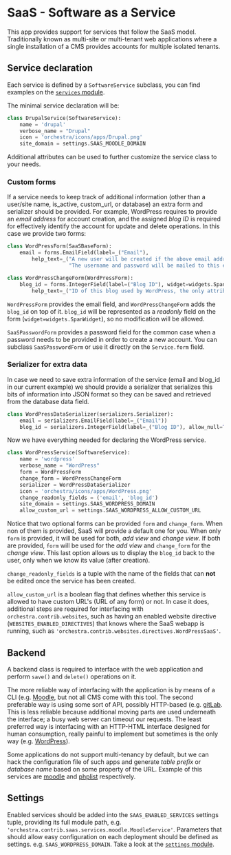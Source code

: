 

# SaaS - Software as a Service


This app provides support for services that follow the SaaS model. Traditionally known as multi-site or multi-tenant web applications where a single installation of a CMS provides accounts for multiple isolated tenants.


## Service declaration

Each service is defined by a `SoftwareService` subclass, you can find examples on the [`services` module](services).

The minimal service declaration will be:

```python
class DrupalService(SoftwareService):
    name = 'drupal'
    verbose_name = "Drupal"
    icon = 'orchestra/icons/apps/Drupal.png'
    site_domain = settings.SAAS_MOODLE_DOMAIN
```

Additional attributes can be used to further customize the service class to your needs.

### Custom forms
If a service needs to keep track of additional information (other than a user/site name, is_active, custom_url, or database) an extra form and serializer should be provided. For example, WordPress requires to provide an *email address* for account creation, and the assigned *blog ID* is required for effectively identify the account for update and delete operations. In this case we provide two forms:

```python
class WordPressForm(SaaSBaseForm):
    email = forms.EmailField(label=_("Email"),
        help_text=_("A new user will be created if the above email address is not in the database.<br>"
                    "The username and password will be mailed to this email address."))

class WordPressChangeForm(WordPressForm):
    blog_id = forms.IntegerField(label=("Blog ID"), widget=widgets.SpanWidget, required=False,
        help_text=_("ID of this blog used by WordPress, the only attribute that doesn't change."))
```

`WordPressForm` provides the email field, and `WordPressChangeForm` adds the `blog_id` on top of it. `blog_id` will be represented as a *readonly* field on the form (`widget=widgets.SpanWidget`), so no modification will be allowed.

`SaaSPasswordForm` provides a password field for the common case when a password needs to be provided in order to create a new account. You can subclass `SaaSPasswordForm` or use it directly on the `Service.form` field.


### Serializer for extra data

In case we need to save extra information of the service (email and blog_id in our current example) we should provide a serializer that serializes this bits of information into JSON format so they can be saved and retrieved from the database data field.

```python
class WordPressDataSerializer(serializers.Serializer):
    email = serializers.EmailField(label=_("Email"))
    blog_id = serializers.IntegerField(label=_("Blog ID"), allow_null=True, required=False)
```

Now we have everything needed for declaring the WordPress service.

```python
class WordPressService(SoftwareService):
    name = 'wordpress'
    verbose_name = "WordPress"
    form = WordPressForm
    change_form = WordPressChangeForm
    serializer = WordPressDataSerializer
    icon = 'orchestra/icons/apps/WordPress.png'
    change_readonly_fields = ('email', 'blog_id')
    site_domain = settings.SAAS_WORDPRESS_DOMAIN
    allow_custom_url = settings.SAAS_WORDPRESS_ALLOW_CUSTOM_URL
```

Notice that two optional forms can be provided `form` and `change_form`. When non of them is provided, SaaS will provide a default one for you. When only `form` is provided, it will be used for both, *add view* and *change view*. If both are provided, `form` will be used for the *add view* and `change_form` for the *change view*. This last option allows us to display the `blog_id` back to the user, only when we know its value (after creation).

`change_readonly_fields` is a tuple with the name of the fields that can **not** be edited once the service has been created.

`allow_custom_url` is a boolean flag that defines whether this service is allowed to have custom URL's (URL of any form) or not. In case it does, additional steps are required for interfacing with `orchestra.contrib.websites`, such as having an enabled website directive (`WEBSITES_ENABLED_DIRECTIVES`) that knows where the SaaS webapp is running, such as `'orchestra.contrib.websites.directives.WordPressSaaS'`.


## Backend
A backend class is required to interface with the web application and perform `save()` and `delete()` operations on it.

The more reliable way of interfacing with the application is by means of a CLI (e.g. [Moodle](backends/moodle.py), but not all CMS come with this tool. The second preferable way is using some sort of API, possibly HTTP-based (e.g. [gitLab](backends/gitlab.py). This is less reliable because additional moving parts are used underneath the interface; a busy web server can timeout our requests. The least preferred way is interfacing with an HTTP-HTML interface designed for human consumption, really painful to implement but sometimes is the only way (e.g. [WordPress](backends/wordpressmu.py)).

Some applications do not support multi-tenancy by default, but we can hack the configuration file of such apps and generate *table prefix* or *database name* based on some property of the URL. Example of this services are [moodle](backends/moodle.py) and [phplist](backends/phplist.py) respectively.


## Settings

Enabled services should be added into the `SAAS_ENABLED_SERVICES` settings tuple, providing its full module path, e.g. `'orchestra.contrib.saas.services.moodle.MoodleService'`. Parameters that should allow easy configuration on each deployment should be defined as settings. e.g. `SAAS_WORDPRESS_DOMAIN`. Take a look at the [`settings` module](settings.py).
